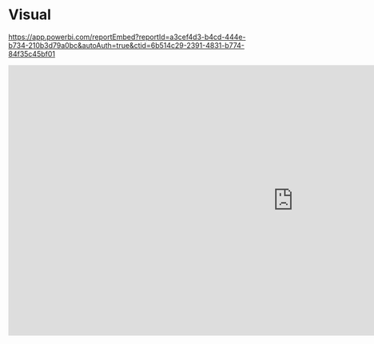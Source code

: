 # Visual

https://app.powerbi.com/reportEmbed?reportId=a3cef4d3-b4cd-444e-b734-210b3d79a0bc&autoAuth=true&ctid=6b514c29-2391-4831-b774-84f35c45bf01


<iframe title="PR2 - Raúl Morcillo López" width="1140" height="541.25" src="https://app.powerbi.com/reportEmbed?reportId=a3cef4d3-b4cd-444e-b734-210b3d79a0bc&autoAuth=true&ctid=6b514c29-2391-4831-b774-84f35c45bf01" frameborder="0" allowFullScreen="true"></iframe>
